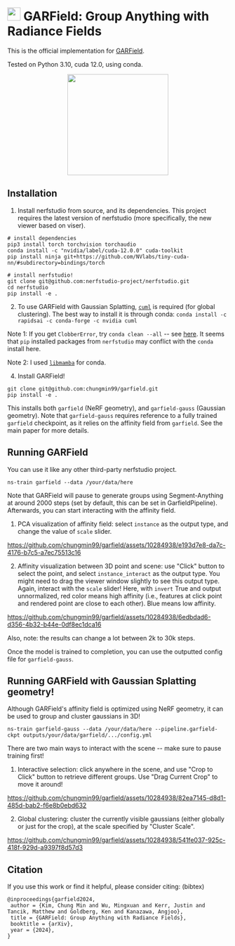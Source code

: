 # <img src="https://www.garfield.studio/data/favicon.png" height="30px"> GARField: Group Anything with Radiance Fields

This is the official implementation for [GARField](https://www.garfield.studio).

Tested on Python 3.10, cuda 12.0, using conda. 

<div align='center'>
<img src="https://www.garfield.studio/data/garfield_training.jpg" height="230px">
</div>

## Installation
1. Install nerfstudio from source, and its dependencies. This project requires the latest version of nerfstudio
(more specifically, the new viewer based on viser).
```
# install dependencies
pip3 install torch torchvision torchaudio
conda install -c "nvidia/label/cuda-12.0.0" cuda-toolkit
pip install ninja git+https://github.com/NVlabs/tiny-cuda-nn/#subdirectory=bindings/torch

# install nerfstudio!
git clone git@github.com:nerfstudio-project/nerfstudio.git
cd nerfstudio
pip install -e .
```

2. To use GARField with Gaussian Splatting, [`cuml`](https://docs.rapids.ai/install) is required (for global clustering).
The best way to install it is through conda: `conda install -c rapidsai -c conda-forge -c nvidia cuml`

Note 1: If you get `ClobberError`, try `conda clean --all` -- see [here](https://stackoverflow.com/questions/51217876/conda-update-anaconda-fails-clobbererror). It seems that `pip` installed packages from `nerfstudio` may conflict with the `conda` install here. 

Note 2: I used [`libmamba`](https://www.anaconda.com/blog/a-faster-conda-for-a-growing-community) for conda. 

4. Install GARField!
```
git clone git@github.com:chungmin99/garfield.git
pip install -e .
```

This installs both `garfield` (NeRF geometry), and `garfield-gauss` (Gaussian geometry).
Note that `garfield-gauss` requires reference to a fully trained `garfield` checkpoint,
as it relies on the affinity field from `garfield`. See the main paper for more details.

## Running GARField
You can use it like any other third-party nerfstudio project.
```
ns-train garfield --data /your/data/here
```
Note that GARField will pause to generate groups using Segment-Anything at around 2000 steps
(set by default, this can be set in GarfieldPipeline).
Afterwards, you can start interacting with the affinity field.
1. PCA visualization of affinity field: select `instance` as the output type,
   and change the value of `scale` slider.

https://github.com/chungmin99/garfield/assets/10284938/e193d7e8-da7c-4176-b7c5-a7ec75513c16

2. Affinity visualization between 3D point and scene: use "Click" button to
   select the point, and select `instance_interact` as the output type. 
   You might need to drag the viewer window slightly to see this output type.
   Again, interact with the `scale` slider!
Here, with `invert` True and output unnormalized, red color means high affinity (i.e., features at click point and rendered point are close to each other). Blue means low affinity. 

https://github.com/chungmin99/garfield/assets/10284938/6edbdad6-d356-4b32-b44e-0df8ec1dca16

Also, note: the results can change a lot between 2k to 30k steps. 

Once the model is trained to completion, you can use the outputted config file for `garfield-gauss`.

## Running GARField with Gaussian Splatting geometry!
Although GARField's affinity field is optimized using NeRF geometry, it can be
used to group and cluster gaussians in 3D!
```
ns-train garfield-gauss --data /your/data/here --pipeline.garfield-ckpt outputs/your/data/garfield/.../config.yml
```

There are two main ways to interact with the scene -- make sure to pause training first!
1. Interactive selection: click anywhere in the scene, and use "Crop to Click" button to retrieve different groups. Use "Drag Current Crop" to move it around!


https://github.com/chungmin99/garfield/assets/10284938/82ea7145-d8d1-485d-bab2-f6e8b0ebd632


2. Global clustering: cluster the currently visible gaussians (either globally or just for the crop), at the scale specified by "Cluster Scale".


https://github.com/chungmin99/garfield/assets/10284938/541fe037-925c-418f-929d-a9397f8d57d3


   
## Citation
If you use this work or find it helpful, please consider citing: (bibtex)

```
@inproceedings{garfield2024,
 author = {Kim, Chung Min and Wu, Mingxuan and Kerr, Justin and Tancik, Matthew and Goldberg, Ken and Kanazawa, Angjoo},
 title = {GARField: Group Anything with Radiance Fields},
 booktitle = {arXiv},
 year = {2024},
}
```
